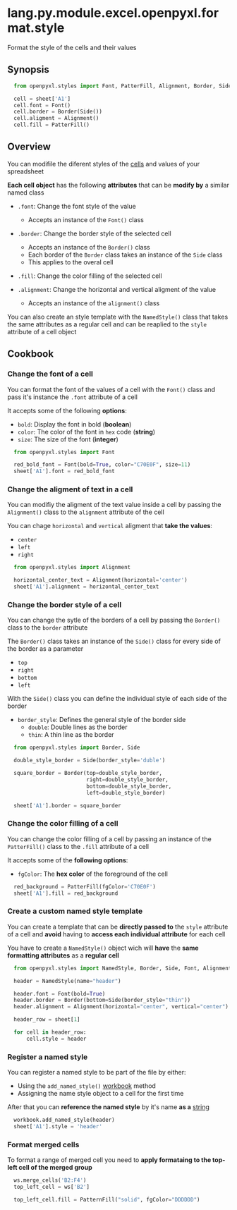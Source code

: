# lang.py.module.excel.openpyxl.format.style

Format the style of the cells and their values

## Synopsis

```py
  from openpyxl.styles import Font, PatterFill, Alignment, Border, Side

  cell = sheet['A1']
  cell.font = Font()
  cell.border = Border(Side())
  cell.aligment = Alignment()
  cell.fill = PatterFill()
```

## Overview

You can modifile the diferent styles of the [cells](./n3z1.md) and values of your
spreadsheet

**Each cell object** has the following **attributes** that can be **modify
by** a similar named class

- `.font`: Change the font style of the value

  - Accepts an instance of the `Font()` class

- `.border`: Change the border style of the selected cell

  - Accepts an instance of the `Border()` class
  - Each border of the `Border` class takes an instance of the `Side` class
  - This applies to the overal cell

- `.fill`: Change the color filling of the selected cell

- `.alignment`: Change the horizontal and vertical aligment of the value

  - Accepts an instance of the `alignment()` class

You can also create an style template with the `NamedStyle()` class that takes
the same attributes as a regular cell and can be reaplied to the `style`
attribute of a cell object

## Cookbook

### Change the font of a cell

You can format the font of the values of a cell with the `Font()` class and
pass it's instance the `.font` attribute of a cell

It accepts some of the following **options**:

- `bold`: Display the font in bold (**boolean**)
- `color`: The color of the font in `hex` code (**string**)
- `size`: The size of the font (**integer**)

```py
  from openpyxl.styles import Font

  red_bold_font = Font(bold=True, color="C70E0F", size=11)
  sheet['A1'].font = red_bold_font
```

### Change the aligment of text in a cell

You can modifiy the aligment of the text value inside a cell by passing the
`Alignment()` class to the `alignment` attribute of the cell

You can chage `horizontal` and `vertical` aligment that **take the values**:

- `center`
- `left`
- `right`

```py
  from openpyxl.styles import Alignment

  horizontal_center_text = Alignment(horizontal='center')
  sheet['A1'].alignment = horizontal_center_text
```

### Change the border style of a cell

You can change the sytle of the borders of a cell by passing the `Border()`
class to the `border` attribute

The `Border()` class takes an instance of the `Side()` class for every side of
the border as a parameter

- `top`
- `right`
- `bottom`
- `left`

With the `Side()` class you can define the individual style of each side of the
border

- `border_style`: Defines the general style of the border side
  - `double`: Double lines as the border
  - `thin`: A thin line as the border

```py
  from openpyxl.styles import Border, Side

  double_style_border = Side(border_style='duble')

  square_border = Border(top=double_style_border,
                         right=double_style_border,
                         bottom=double_style_border,
                         left=double_style_border)

  sheet['A1'].border = square_border

```

### Change the color filling of a cell

You can change the color filling of a cell by passing an instance of the
`PatterFill()` class to the `.fill` attribute of a cell

It accepts some of the **following options**:

- `fgColor`: The **hex color** of the foreground of the cell

```py
  red_background = PatterFill(fgColor='C70E0F')
  sheet['A1'].fill = red_background
```

### Create a custom named style template

You can create a template that can be **directly passed to** the `style`
attribute of a cell and **avoid** having to **access each individual
attribute** for each cell

You have to create a `NamedStyle()` object wich will **have** the **same
formatting attributes** as a **regular cell**

```py
  from openpyxl.styles import NamedStyle, Border, Side, Font, Alignment

  header = NamedStyle(name="header")

  header.font = Font(bold=True)
  header.border = Border(bottom=Side(border_style="thin"))
  header.alignment = Alignment(horizontal="center", vertical="center")

  header_row = sheet[1]

  for cell in header_row:
      cell.style = header
```

### Register a named style

You can register a named style to be part of the file by either:

- Using the `add_named_style()` [workbook](./kz9z.md) method
- Assigning the name style object to a cell for the first time

After that you can **reference the named style** by it's name **as a** [string](./4t3v.md)

```py
  workbook.add_named_style(header)
  sheet['A1'].style = 'header'
```

### Format merged cells

To format a range of merged cell you need to **apply formataing to the top-left
cell of the merged group**

```py
  ws.merge_cells('B2:F4')
  top_left_cell = ws['B2']

  top_left_cell.fill = PatternFill("solid", fgColor="DDDDDD")
```
